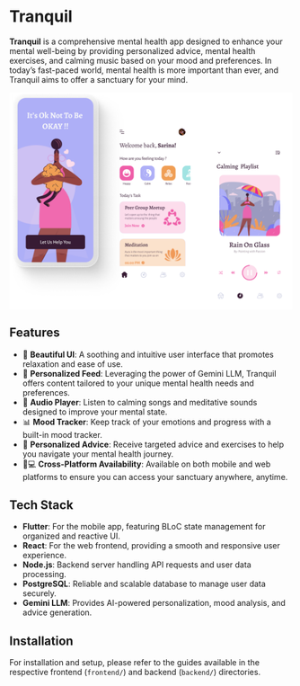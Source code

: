 # Tranquil

**Tranquil** is a comprehensive mental health app designed to enhance your mental well-being by providing personalized advice, mental health exercises, and calming music based on your mood and preferences.
In today’s fast-paced world, mental health is more important than ever, and Tranquil aims to offer a sanctuary for your mind.

<div style="display: flex; justify-content: center;  align-items: center;">
  <img src="https://github.com/mrcodefrost/tranquil_app/blob/main/repo%20resources/1.png?raw=true" width=850/>
</div>

## Features

- 🌸 **Beautiful UI**: A soothing and intuitive user interface that promotes relaxation and ease of use.
- 🧠 **Personalized Feed**: Leveraging the power of Gemini LLM, Tranquil offers content tailored to your unique mental health needs and preferences.
- 🎵 **Audio Player**: Listen to calming songs and meditative sounds designed to improve your mental state.
- 📊 **Mood Tracker**: Keep track of your emotions and progress with a built-in mood tracker.
- 📝 **Personalized Advice**: Receive targeted advice and exercises to help you navigate your mental health journey.
- 📱💻 **Cross-Platform Availability**: Available on both mobile and web platforms to ensure you can access your sanctuary anywhere, anytime.

## Tech Stack

- **Flutter**: For the mobile app, featuring BLoC state management for organized and reactive UI.
- **React**: For the web frontend, providing a smooth and responsive user experience.
- **Node.js**: Backend server handling API requests and user data processing.
- **PostgreSQL**: Reliable and scalable database to manage user data securely.
- **Gemini LLM**: Provides AI-powered personalization, mood analysis, and advice generation.

## Installation

For installation and setup, please refer to the guides available in the respective frontend (`frontend/`) and backend (`backend/`) directories.
